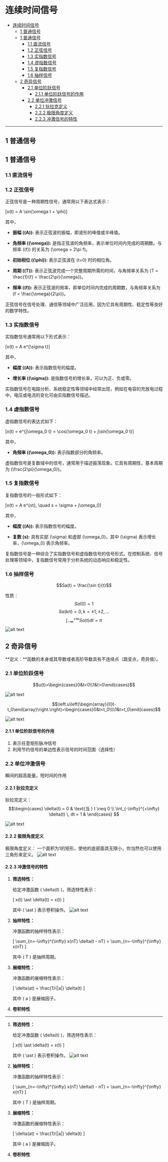 # 连续时间信号


<!-- @import "[TOC]" {cmd="toc" depthFrom=1 depthTo=6 orderedList=false} -->

<!-- code_chunk_output -->

- [连续时间信号](#连续时间信号)
  - [1 普通信号](#1-普通信号)
  - [1 普通信号](#1-普通信号-1)
    - [1.1 直流信号](#11-直流信号)
    - [1.2 正弦信号](#12-正弦信号)
    - [1.3 实指数信号](#13-实指数信号)
    - [1.4 虚指数信号](#14-虚指数信号)
    - [1.5 复指数信号](#15-复指数信号)
    - [1.6 抽样信号](#16-抽样信号)
  - [2 奇异信号](#2-奇异信号)
    - [2.1 单位阶跃信号](#21-单位阶跃信号)
      - [2.1.1  单位阶跃信号的作用](#211--单位阶跃信号的作用)
    - [2.2 单位冲激信号](#22-单位冲激信号)
      - [2.2.1 狄拉克定义](#221-狄拉克定义)
      - [2.2.2 极限角度定义](#222-极限角度定义)
      - [2.2.3 冲激信号的特性](#223-冲激信号的特性)

<!-- /code_chunk_output -->

---

## 1 普通信号

## 1 普通信号

### 1.1 直流信号

### 1.2 正弦信号

正弦信号是一种周期性信号，通常用以下表达式表示：

\[x(t) = A \sin(\omega t + \phi)\]

其中，

- **振幅 (\(A\)):** 表示正弦波的振幅，即波形的峰值或半峰值。

- **角频率 (\(\omega\)):** 是指正弦波的角频率，表示单位时间内完成的周期数。与频率 (\(f\)) 的关系为 \(\omega = 2\pi f\)。

- **初始相位 (\(\phi\)):** 表示正弦波在 \(t=0\) 时的相位角。

- **周期 (\(T\)):** 表示正弦波完成一个完整周期所需的时间，与角频率关系为 \(T = \frac{1}{f} = \frac{2\pi}{\omega}\)。

- **频率 (\(f\)):** 表示正弦波的频率，即单位时间内完成的周期数，与角频率关系为 \(f = \frac{\omega}{2\pi}\)。

正弦信号在信号处理、通信等领域中广泛应用，因为它具有周期性、稳定性等良好的数学特性。

### 1.3 实指数信号

实指数信号通常用以下形式表示：

\[x(t) = A e^{\sigma t}\]

其中，

- **幅度 (\(A\)):** 表示指数信号的幅度。

- **增长率 (\(\sigma\)):** 是指数信号的增长率，可以为正、负或零。

实指数信号在电路分析、系统稳定性等领域中经常出现，例如在电容的充放电过程中，电压或电流的变化可由实指数信号描述。

### 1.4 虚指数信号

虚指数信号的表达式如下：

\[x(t) = e^{j\omega_0 t} = \cos(\omega_0 t) + j\sin(\omega_0 t)\]

其中，

- **角频率 (\(\omega_0\)):** 表示指数部分的角频率。

虚指数信号是复数域中的信号，通常用于描述振荡现象。它具有周期性，基本周期为 \(\frac{2\pi}{\omega_0}\)。

### 1.5 复指数信号

复指数信号的一般形式如下：

\[x(t) = A e^{st}, \quad s = \sigma + j\omega_0\]

其中，

- **幅度 (\(A\)):** 表示指数信号的幅度。

- **复数 \(s\):** 具有实部 \(\sigma\) 和虚部 \(\omega_0\)，其中 \(\sigma\) 表示增长率，\(\omega_0\) 表示角频率。

复指数信号是一种综合了实指数信号和虚指数信号的信号形式。在控制系统、信号处理等领域中，复指数信号常用于分析系统的动态响应和稳定性。

### 1.6 抽样信号

$$Sa(t) = \frac{\sin t}{t}$$

性质：
$$Sa(0) = 1$$
$$Sa(k\pi) = 0 , k = \pm 1,\pm 2,...$$
$$\int_{-\infty}^{+\infty} Sa(t) dt = \pi$$
![alt text](image.png)

## 2 奇异信号

**定义：**函数的本身或其导数或者高阶导数具有不连续点（跳变点，奇异值）。


### 2.1 单位阶跃信号





$$u(t)=\begin{cases}0&t<0\\1&t>0\end{cases}$$

![alt text](image-1.png)

$$\left.u\left(\begin{array}{ll}t-t_0\end{array}\right.\right)=\begin{cases}0&t<t_0\\\\1&t>t_0\end{cases}$$

![alt text](image-2.png)

#### 2.1.1  单位阶跃信号的作用

1. 表示任意矩形脉冲信号
2. 利用节约信号的单边性表示信号的时间范围（选择性）

### 2.2 单位冲激信号

瞬间的超高能量。短时间的作用

#### 2.2.1 狄拉克定义

狄拉克定义：
$$\begin{cases}
    \delta(t) = 0 & \text{当 } t \neq 0 \\
    \int_{-\infty}^{+\infty} \delta(t) \, dt = 1 & 
\end{cases}
$$

![alt text](image-3.png)

#### 2.2.2 极限角度定义

极限角度定义：
一个面积为1的矩形，使他的底部面具无限小，你当然也可以使用三角形来定义。
![alt text](image-4.png)


#### 2.2.3 冲激信号的特性


1. **筛选特性：**
   
   给定冲激函数 \( \delta(t) \)，筛选特性表示：

   \[ x(t) \ast \delta(t) = x(t) \]

   其中 \( \ast \) 表示卷积操作。
    ![alt text](image-5.png)

2. **抽样特性：**

   冲激函数的抽样特性表示：

   \[ \sum_{n=-\infty}^{\infty} x(nT) \delta(t - nT) = \sum_{n=-\infty}^{\infty} x(nT) \]

   其中 \( T \) 是抽样周期。

3. **展缩特性：**

   冲激函数的展缩特性表示：

   \[ \delta(at) = \frac{1}{|a|} \delta(t) \]

   其中 \( a \) 是展缩因子。

4. **卷积特性**






----

1. **筛选特性：**
   
   给定冲激函数 \( \delta(t) \)，筛选特性表示：

   \[ x(t) \ast \delta(t) = x(t) \]

   其中 \( \ast \) 表示卷积操作。
    ![alt text](image-5.png)

2. **抽样特性：**

   冲激函数的抽样特性表示：

   \[ \sum_{n=-\infty}^{\infty} x(nT) \delta(t - nT) = \sum_{n=-\infty}^{\infty} x(nT) \]

   其中 \( T \) 是抽样周期。

3. **展缩特性：**

   冲激函数的展缩特性表示：

   \[ \delta(at) = \frac{1}{|a|} \delta(t) \]

   其中 \( a \) 是展缩因子。

4. **卷积特性**

